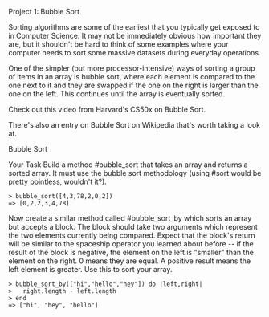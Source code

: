 Project 1: Bubble Sort

Sorting algorithms are some of the earliest that you typically get exposed to in Computer Science. It may not be immediately obvious how important they are, but it shouldn't be hard to think of some examples where your computer needs to sort some massive datasets during everyday operations.

One of the simpler (but more processor-intensive) ways of sorting a group of items in an array is bubble sort, where each element is compared to the one next to it and they are swapped if the one on the right is larger than the one on the left. This continues until the array is eventually sorted.

Check out this video from Harvard's CS50x on Bubble Sort.

There's also an entry on Bubble Sort on Wikipedia that's worth taking a look at.

Bubble Sort

Your Task
Build a method #bubble_sort that takes an array and returns a sorted array. It must use the bubble sort methodology (using #sort would be pretty pointless, wouldn't it?).

    > bubble_sort([4,3,78,2,0,2])
    => [0,2,2,3,4,78]

Now create a similar method called #bubble_sort_by which sorts an array but accepts a block. The block should take two arguments which represent the two elements currently being compared. Expect that the block's return will be similar to the spaceship operator you learned about before -- if the result of the block is negative, the element on the left is "smaller" than the element on the right. 0 means they are equal. A positive result means the left element is greater. Use this to sort your array.

    > bubble_sort_by(["hi","hello","hey"]) do |left,right|
    >   right.length - left.length
    > end
    => ["hi", "hey", "hello"]